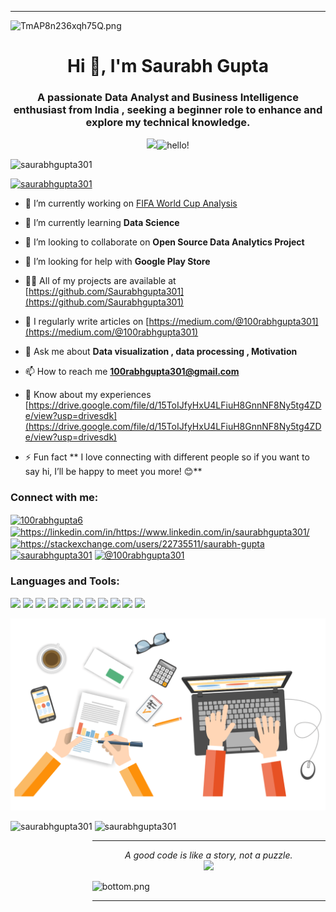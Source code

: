 
---

![TmAP8n236xqh75Q.png](https://i.loli.net/2020/07/13/OiwrC2KRZNPA9cJ.png)
<h1 align="center">Hi 👋, I'm Saurabh Gupta</h1>
<h3 align="center">A passionate Data Analyst and Business Intelligence enthusiast from India , seeking a beginner role to enhance and explore my technical knowledge.</h3>
<p align="center"><img src="https://media.giphy.com/media/M9gbBd9nbDrOTu1Mqx/giphy.gif" width="230"><img width="200" alt="hello!" src="https://giffiles.alphacoders.com/956/9562.gif"></p>
<p align="left"> <img src="https://komarev.com/ghpvc/?username=saurabhgupta301&label=Profile%20views&color=0e75b6&style=flat" alt="saurabhgupta301" /> </p>

<p align="left"> <a href="https://github.com/ryo-ma/github-profile-trophy"><img src="https://github-profile-trophy.vercel.app/?username=saurabhgupta301" alt="saurabhgupta301" /></a> </p>

- 🔭 I’m currently working on [FIFA World Cup Analysis](https://github.com/Saurabhgupta301/FIFA-World-CUP-Analysis)

- 🌱 I’m currently learning **Data Science**

- 👯 I’m looking to collaborate on **Open Source Data Analytics Project**

- 🤝 I’m looking for help with **Google Play Store**

- 👨‍💻 All of my projects are available at [https://github.com/Saurabhgupta301](https://github.com/Saurabhgupta301)

- 📝 I regularly write articles on [https://medium.com/@100rabhgupta301](https://medium.com/@100rabhgupta301)

- 💬 Ask me about **Data visualization , data processing , Motivation**

- 📫 How to reach me **100rabhgupta301@gmail.com**

- 📄 Know about my experiences [https://drive.google.com/file/d/15ToIJfyHxU4LFiuH8GnnNF8Ny5tg4ZDe/view?usp=drivesdk](https://drive.google.com/file/d/15ToIJfyHxU4LFiuH8GnnNF8Ny5tg4ZDe/view?usp=drivesdk)

- ⚡ Fun fact ** I love connecting with different people so if you want to say hi, I’ll be happy to meet you more! 😊**

<h3 align="left">Connect with me:</h3>
<p align="left">
<a href="https://twitter.com/100rabhgupta6" target="blank"><img align="center" src="https://raw.githubusercontent.com/rahuldkjain/github-profile-readme-generator/master/src/images/icons/Social/twitter.svg" alt="100rabhgupta6" height="30" width="40" /></a>
<a href="https://linkedin.com/in/https://www.linkedin.com/in/saurabhgupta301/" target="blank"><img align="center" src="https://raw.githubusercontent.com/rahuldkjain/github-profile-readme-generator/master/src/images/icons/Social/linked-in-alt.svg" alt="https://linkedin.com/in/https://www.linkedin.com/in/saurabhgupta301/" height="30" width="40" /></a>
<a href="https://stackoverflow.com/users/https://stackexchange.com/users/22735511/saurabh-gupta" target="blank"><img align="center" src="https://raw.githubusercontent.com/rahuldkjain/github-profile-readme-generator/master/src/images/icons/Social/stack-overflow.svg" alt="https://stackexchange.com/users/22735511/saurabh-gupta" height="30" width="40" /></a>
<a href="https://kaggle.com/saurabhgupta301" target="blank"><img align="center" src="https://raw.githubusercontent.com/rahuldkjain/github-profile-readme-generator/master/src/images/icons/Social/kaggle.svg" alt="saurabhgupta301" height="30" width="40" /></a>
<a href="https://medium.com/@100rabhgupta301" target="blank"><img align="center" src="https://raw.githubusercontent.com/rahuldkjain/github-profile-readme-generator/master/src/images/icons/Social/medium.svg" alt="@100rabhgupta301" height="30" width="40" /></a>
</p>

<h3 align="left">Languages and Tools:</h3>
<code><img height="50" src="https://www.vectorlogo.zone/logos/python/python-ar21.svg"></code>
<code><img height="50" src="https://github.com/AwesomeLogos/logomono/blob/gh-pages/logos/tableau-software.svg"></code>
<code><img height="50" src="https://www.vectorlogo.zone/logos/mysql/mysql-horizontal.svg"></code>
<code><img height="50" src="https://www.vectorlogo.zone/logos/github/github-ar21.svg"></code>
<code><img height="50" src="https://www.vectorlogo.zone/logos/jupyter/jupyter-ar21.svg"></code>
<code><img height="50" src="https://www.vectorlogo.zone/logos/numpy/numpy-ar21.svg"></code>
<code><img height="50" src="https://www.vectorlogo.zone/logos/tensorflow/tensorflow-ar21.svg"></code>
<code><img height="50" src="https://www.vectorlogo.zone/logos/amazon_aws/amazon_aws-ar21.svg"></code>
<code><img height="50" src="https://www.vectorlogo.zone/logos/json/json-ar21.svg"></code>
<code><img height="50" src="https://www.vectorlogo.zone/logos/w3_html5/w3_html5-ar21.svg"></code>
<code><img height="50" src="https://www.vectorlogo.zone/logos/ibm_cloud/ibm_cloud-ar21.svg"></code>


<p align="center">
  <img src="https://github.com/mimansha98/mimansha98/blob/main/readme3gif.gif" width="880">
</p>


<p><img align="left" height='130px' src="https://github-readme-stats.vercel.app/api?username=saurabhgupta301&show_icons=true&include_all_commits=true&line_height=21&bg_color=0,EC6C6C,FFD479,FFFC79,73FA79&theme=graywhite"alt="saurabhgupta301" /></p>

<p>&nbsp;<img align="centre" height='130px' src="https://github-readme-stats.vercel.app/api/top-langs/?username=saurabhgupta301&layout=compact&bg_color=0,73FA79,73FDFF,7A81FF&theme=graywhite"alt="saurabhgupta301" /></p>
  
---

<p align="center">
  <i>A good code is like a story, not a puzzle.</i><br/>
<img src="https://visitor-badge.glitch.me/badge?page_id=saurabhgupta301.saurabhgupta301"/>
</p>

![bottom.png](https://i.loli.net/2020/07/12/b3grZD6LFseGuUP.png)

---


